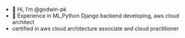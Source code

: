 - 👋 Hi, I’m @godwin-pk
- 👀 Experience in ML,Python Django backend developing, aws cloud architect 
- certified in aws cloud architecture associate and cloud practitioner



<!---
godwin-pk/godwin-pk is a ✨ special ✨ repository because its `README.md` (this file) appears on your GitHub profile.
You can click the Preview link to take a look at your changes.
--->
